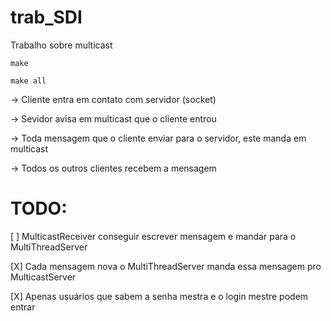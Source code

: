 # trab_SDI
Trabalho sobre multicast

`make`

`make all`

-> Cliente entra em contato com servidor (socket)

-> Sevidor avisa em multicast que o cliente entrou

-> Toda mensagem que o cliente enviar para o servidor, este manda em multicast

-> Todos os outros clientes recebem a mensagem

# TODO:
[ ] MulticastReceiver conseguir escrever mensagem e mandar para o MultiThreadServer

[X] Cada mensagem nova o MultiThreadServer manda essa mensagem pro MulticastServer

[X] Apenas usuários que sabem a senha mestra e o login mestre podem entrar
